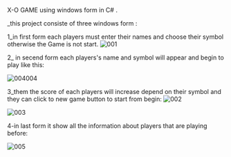 X-O GAME using windows form in C# .

_this project consiste of three windows form :

1_in first form each players must enter their names and choose their symbol otherwise the Game is not start.
![001](https://github.com/AlaaALsayed231/MY-GAME-X-O/assets/110902164/f8f75223-aa00-4689-b1de-392d7d669854)

2_ in secend form each players's name and symbol will appear and begin to play like this:

![004004](https://github.com/AlaaALsayed231/MY-GAME-X-O/assets/110902164/f6254fd9-0563-40b4-b8f4-c44b01a2f0a7)

3_them the score of each players will increase depend on their symbol and they can click to new game button to start from begin:
![002](https://github.com/AlaaALsayed231/MY-GAME-X-O/assets/110902164/7687b749-aed3-4f95-a73e-90f5ea88dfb6)

![003](https://github.com/AlaaALsayed231/MY-GAME-X-O/assets/110902164/e855c439-dddc-4993-a707-fb259d47dae4)

4-in last form it show all the information about players that are playing before:

![005](https://github.com/AlaaALsayed231/MY-GAME-X-O/assets/110902164/725a7fd7-790d-43ad-9c83-e732cbbfb20d)
